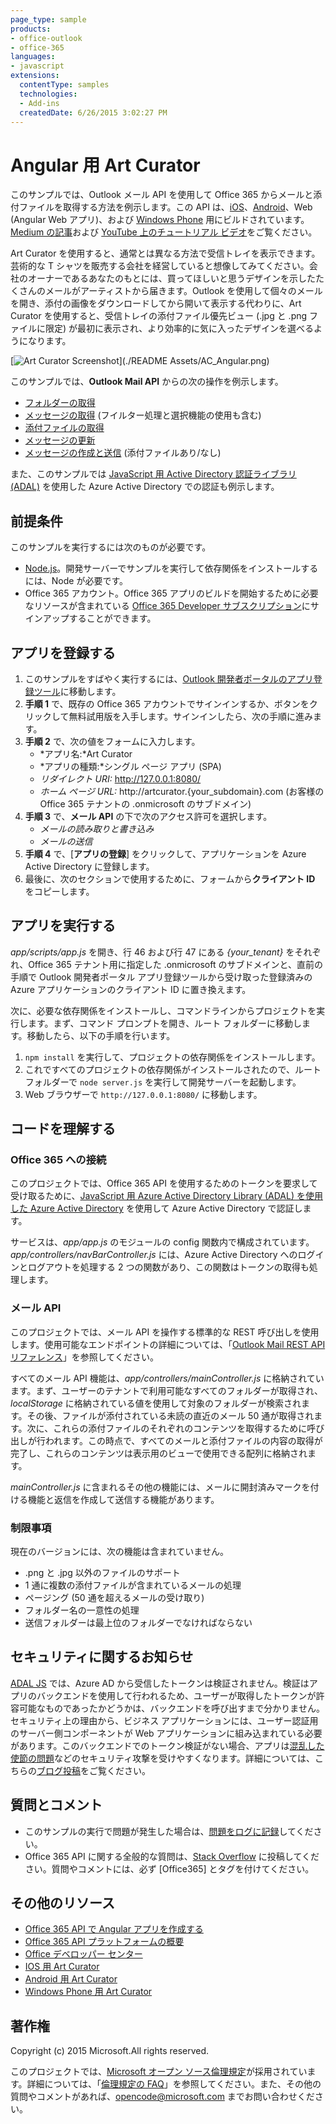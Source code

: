 ```yaml
---
page_type: sample
products:
- office-outlook
- office-365
languages:
- javascript
extensions:
  contentType: samples
  technologies:
  - Add-ins
  createdDate: 6/26/2015 3:02:27 PM
---
```

# Angular 用 Art Curator 

このサンプルでは、Outlook メール API を使用して Office 365 からメールと添付ファイルを取得する方法を例示します。この API は、[iOS](https://github.com/OfficeDev/O365-iOS-ArtCurator)、[Android](https://github.com/OfficeDev/O365-Android-ArtCurator)、Web (Angular Web アプリ)、および [Windows Phone](https://github.com/OfficeDev/O365-WinPhone-ArtCurator) 用にビルドされています。[Medium の記事](https://medium.com/office-app-development)および [YouTube 上のチュートリアル ビデオ](https://www.youtube.com/watch?v=M88A6VB9IIw&feature=youtu.be)をご覧ください。

Art Curator を使用すると、通常とは異なる方法で受信トレイを表示できます。芸術的な T シャツを販売する会社を経営していると想像してみてください。会社のオーナーであるあなたのもとには、買ってほしいと思うデザインを示したたくさんのメールがアーティストから届きます。Outlook を使用して個々のメールを開き、添付の画像をダウンロードしてから開いて表示する代わりに、Art Curator を使用すると、受信トレイの添付ファイル優先ビュー (.jpg と .png ファイルに限定) が最初に表示され、より効率的に気に入ったデザインを選べるようになります。

[![Art Curator Screenshot\](./README Assets/AC_Angular.png)](https://youtu.be/4LOvkweDfhY " こちらをクリックしてサンプルの動作をご覧ください。")

このサンプルでは、**Outlook Mail API** からの次の操作を例示します。
* [フォルダーの取得](https://msdn.microsoft.com/office/office365/APi/mail-rest-operations#GetFolders)
* [メッセージの取得](https://msdn.microsoft.com/office/office365/APi/mail-rest-operations#Getmessages) (フイルター処理と選択機能の使用も含む)
* [添付ファイルの取得](https://msdn.microsoft.com/office/office365/APi/mail-rest-operations#GetAttachments)
* [メッセージの更新](https://msdn.microsoft.com/office/office365/APi/mail-rest-operations#Updatemessages)
* [メッセージの作成と送信](https://msdn.microsoft.com/office/office365/APi/mail-rest-operations#Sendmessages) (添付ファイルあり/なし) 

また、このサンプルでは [JavaScript 用 Active Directory 認証ライブラリ (ADAL)](https://github.com/AzureAD/azure-activedirectory-library-for-js) を使用した Azure Active Directory での認証も例示します。

<a name="prerequisites"></a>
## 前提条件

このサンプルを実行するには次のものが必要です。
* [Node.js](https://nodejs.org/)。開発サーバーでサンプルを実行して依存関係をインストールするには、Node が必要です。
* Office 365 アカウント。Office 365 アプリのビルドを開始するために必要なリソースが含まれている [Office 365 Developer サブスクリプション](http://aka.ms/ro9c62)にサインアップすることができます。

<a name="configure"></a>
## アプリを登録する

1. このサンプルをすばやく実行するには、[Outlook 開発者ポータルのアプリ登録ツール](https://dev.outlook.com/appregistration)に移動します。
2. **手順 1** で、既存の Office 365 アカウントでサインインするか、ボタンをクリックして無料試用版を入手します。サインインしたら、次の手順に進みます。
3. **手順 2** で、次の値をフォームに入力します。
	* *アプリ名:*Art Curator
	* *アプリの種類:*シングル ページ アプリ (SPA)
	* *リダイレクト URI:* http://127.0.0.1:8080/
	* *ホーム ページ URL:* http://artcurator.{your_subdomain}.com (お客様の Office 365 テナントの .onmicrosoft のサブドメイン)
4. **手順 3** で、**メール API** の下で次のアクセス許可を選択します。
	* *メールの読み取りと書き込み*
	* *メールの送信*
5. **手順 4** で、[**アプリの登録**] をクリックして、アプリケーションを Azure Active Directory に登録します。
6. 最後に、次のセクションで使用するために、フォームから**クライアント ID** をコピーします。

<a name="run"></a>
## アプリを実行する

*app/scripts/app.js* を開き、行 46 および行 47 にある *{your_tenant}* をそれぞれ、Office 365 テナント用に指定した .onmicrosoft のサブドメインと、直前の手順で Outlook 開発者ポータル アプリ登録ツールから受け取った登録済みの Azure アプリケーションのクライアント ID に置き換えます。 

次に、必要な依存関係をインストールし、コマンドラインからプロジェクトを実行します。まず、コマンド プロンプトを開き、ルート フォルダーに移動します。移動したら、以下の手順を行います。

1. ```npm install``` を実行して、プロジェクトの依存関係をインストールします。
2. これですべてのプロジェクトの依存関係がインストールされたので、ルート フォルダーで ```node server.js``` を実行して開発サーバーを起動します。
3. Web ブラウザーで ```http://127.0.0.1:8080/``` に移動します。

<a name="understand"></a>
## コードを理解する

### Office 365 への接続

このプロジェクトでは、Office 365 API を使用するためのトークンを要求して受け取るために、[JavaScript 用 Azure Active Directory Library (ADAL) を使用した Azure Active Directory](https://github.com/AzureAD/azure-activedirectory-library-for-js) を使用して Azure Active Directory で認証します。

サービスは、*app/app.js* のモジュールの config 関数内で構成されています。*app/controllers/navBarController.js* には、Azure Active Directory へのログインとログアウトを処理する 2 つの関数があり、この関数はトークンの取得も処理します。 

### メール API

このプロジェクトでは、メール API を操作する標準的な REST 呼び出しを使用します。使用可能なエンドポイントの詳細については、「[Outlook Mail REST API リファレンス](https://msdn.microsoft.com/en-us/office/office365/api/mail-rest-operations)」を参照してください。

すべてのメール API 機能は、*app/controllers/mainController.js* に格納されています。まず、ユーザーのテナントで利用可能なすべてのフォルダーが取得され、*localStorage* に格納されている値を使用して対象のフォルダーが検索されます。その後、ファイルが添付されている未読の直近のメール 50 通が取得されます。次に、これらの添付ファイルのそれぞれのコンテンツを取得するために呼び出しが行われます。この時点で、すべてのメールと添付ファイルの内容の取得が完了し、これらのコンテンツは表示用のビューで使用できる配列に格納されます。

*mainController.js* に含まれるその他の機能には、メールに開封済みマークを付ける機能と返信を作成して送信する機能があります。 

### 制限事項

現在のバージョンには、次の機能は含まれていません。

* .png と .jpg 以外のファイルのサポート
* 1 通に複数の添付ファイルが含まれているメールの処理
* ページング (50 通を超えるメールの受け取り)
* フォルダー名の一意性の処理
* 送信フォルダーは最上位のフォルダーでなければならない

## セキュリティに関するお知らせ
[ADAL JS](https://github.com/AzureAD/azure-activedirectory-library-for-js) では、Azure AD から受信したトークンは検証されません。検証はアプリのバックエンドを使用して行われるため、ユーザーが取得したトークンが許容可能なものであったかどうかは、バックエンドを呼び出すまで分かりません。セキュリティ上の理由から、ビジネス アプリケーションには、ユーザー認証用のサーバー側コンポーネントが Web アプリケーションに組み込まれている必要があります。このバックエンドでのトークン検証がない場合、アプリは[混乱した使節の問題](https://en.wikipedia.org/wiki/Confused_deputy_problem)などのセキュリティ攻撃を受けやすくなります。詳細については、こちらの[ブログ投稿](http://www.cloudidentity.com/blog/2015/02/19/introducing-adal-js-v1/)をご覧ください。

<a name="questions-and-comments"></a>
## 質問とコメント

- このサンプルの実行で問題が発生した場合は、[問題をログに記録](https://github.com/OfficeDev/O365-Angular-ArtCurator/issues)してください。
- Office 365 API に関する全般的な質問は、[Stack Overflow](http://stackoverflow.com/) に投稿してください。質問やコメントには、必ず [Office365] とタグを付けてください。
  
<a name="additional-resources"></a>
## その他のリソース

* [Office 365 API で Angular アプリを作成する](http://aka.ms/get-started-with-js)
* [Office 365 API プラットフォームの概要](http://msdn.microsoft.com/office/office365/howto/platform-development-overview)
* [Office デベロッパー センター](http://dev.office.com/)
* [IOS 用 Art Curator](https://github.com/OfficeDev/O365-iOS-ArtCurator)
* [Android 用 Art Curator](https://github.com/OfficeDev/O365-Android-ArtCurator)
* [Windows Phone 用 Art Curator](https://github.com/OfficeDev/O365-WinPhone-ArtCurator)

## 著作権
Copyright (c) 2015 Microsoft.All rights reserved.


このプロジェクトでは、[Microsoft オープン ソース倫理規定](https://opensource.microsoft.com/codeofconduct/)が採用されています。詳細については、「[倫理規定の FAQ](https://opensource.microsoft.com/codeofconduct/faq/)」を参照してください。また、その他の質問やコメントがあれば、[opencode@microsoft.com](mailto:opencode@microsoft.com) までお問い合わせください。
